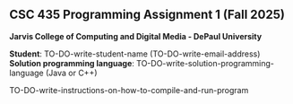 ## CSC 435 Programming Assignment 1 (Fall 2025)
**Jarvis College of Computing and Digital Media - DePaul University**

**Student**: TO-DO-write-student-name (TO-DO-write-email-address)  
**Solution programming language**: TO-DO-write-solution-programming-language (Java or C++)

TO-DO-write-instructions-on-how-to-compile-and-run-program

